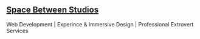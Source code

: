 ## [Space Between Studios](https://spacebetweenstudios.com)
Web Development | Experince & Immersive Design | Professional Extrovert Services
